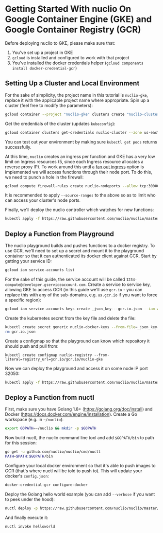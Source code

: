 # Getting Started With nuclio On Google Container Engine (GKE) and Google Container Registry (GCR)

Before deploying nuclio to GKE, please make sure that:
1. You've set up a project in GKE
2. `gcloud` is installed and configured to work with that project
3. You've installed the docker credentials helper (`gcloud components install docker-credential-gcr`)

## Setting Up a Cluster and Local Environment

For the sake of simplicity, the project name in this tutorial is `nuclio-gke`, replace it with the applicable project name where appropriate. Spin up a cluster (feel free to modify the parameters):

```bash
gcloud container --project "nuclio-gke" clusters create "nuclio-cluster" --zone "us-east1-c" --machine-type "n1-standard-2" --image-type "COS" --disk-size "100" --num-nodes "2"
```

Get the credentials of the cluster (updates `kubeconfig`):

```bash
gcloud container clusters get-credentials nuclio-cluster --zone us-east1-c --project nuclio-gke
```

You can test out your environment by making sure `kubectl get pods` returns successfully.

At this time, `nuclio` creates an ingress per function and GKE has a very low limit on Ingress resources (5, since each Ingress resource allocates a reverse proxy IP). To work around this until a [fan out ingress](https://cloud.google.com/container-engine/docs/tutorials/http-balancer) option is implemented we will access functions through their node port. To do this, we need to punch a hole in the firewall:

```bash
gcloud compute firewall-rules create nuclio-nodeports --allow tcp:30000-32767
```

It is recommended to apply `--source-ranges` to the above so as to limit who can access your cluster's node ports.

Finally, we'll deploy the nuclio controller which watches for new functions:

```bash
kubectl apply -f https://raw.githubusercontent.com/nuclio/nuclio/master/hack/k8s/resources/controller.yaml
```

## Deploy a Function from Playground

The nuclio playground builds and pushes functions to a docker registry. To use GCR, we'll need to set up a secret and mount it to the playground container so that it can authenticated its docker client against GCR. Start by getting your service ID:

```bash
gcloud iam service-accounts list
```

For the sake of this guide, the service account will be called `1234-compute@developer.gserviceaccount.com`. Create a service to service key, allowing GKE to access GCR (in this guide we'll use `gcr.io` - you can replace this with any of the sub-domains, e.g. `us.gcr.io` if you want to force a specific region):

```bash
gcloud iam service-accounts keys create _json_key---gcr.io.json --iam-account 1234-compute@developer.gserviceaccount.com
```

Create the kubernetes secret from the key file and delete the file:

```bash
kubectl create secret generic nuclio-docker-keys --from-file=_json_key---gcr.io.json
rm gcr.io.json
```

Create a configmap so that the playground can know which repository it should push and pull from:

```
kubectl create configmap nuclio-registry --from-literal=registry_url=gcr.io/gcr.io/nuclio-gke
```

Now we can deploy the playground and access it on some node IP port 32050:

```bash
kubectl apply -f https://raw.githubusercontent.com/nuclio/nuclio/master/hack/k8s/gke/resources/playground.yaml
```


## Deploy a Function from nuctl

First, make sure you have Golang 1.8+ (https://golang.org/doc/install) and Docker (https://docs.docker.com/engine/installation). Create a Go workspace (e.g. in `~/nuclio`):

```bash
export GOPATH=~/nuclio && mkdir -p $GOPATH
```

Now build nuctl, the nuclio command line tool and add `$GOPATH/bin` to path for this session:
```bash
go get -u github.com/nuclio/nuclio/cmd/nuctl
PATH=$PATH:$GOPATH/bin
```

Configure your local docker environment so that it's able to push images to GCR (that's where nuctl will be told to push to). This will update your docker's `config.json`:

```bash
docker-credential-gcr configure-docker
```

Deploy the Golang hello world example (you can add `--verbose` if you want to peek under the hood):
```bash
nuctl deploy -p https://raw.githubusercontent.com/nuclio/nuclio/master/hack/examples/golang/helloworld/helloworld.go --registry gcr.io/nuclio-gke
```

And finally execute it:
```bash
nuctl invoke helloworld
```
